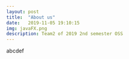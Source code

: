 ```yaml
---
layout: post
title:  "About us"
date:   2019-11-05 19:10:15
img: javaFX.png
description: Team2 of 2019 2nd semester OSS
---
```


abcdef
